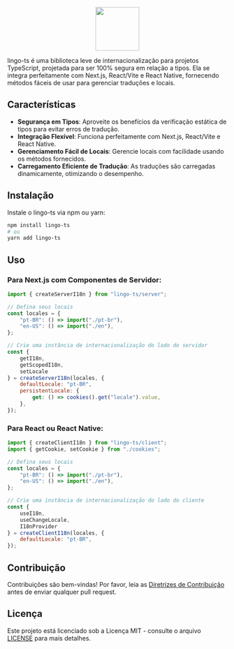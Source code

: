 <p align="center">
  <picture>
    <source media="(prefers-color-scheme: light)" srcset="https://ik.imagekit.io/91phxemhf/logo-white.svg?updatedAt=1709408488312" />
    <source media="(prefers-color-scheme: dark)" srcset="https://ik.imagekit.io/91phxemhf/logo-black.svg?updatedAt=1709408488564" />
    <img alt="" height="100px" src="https://ik.imagekit.io/91phxemhf/logo-white.svg?updatedAt=1709408488312" />
  </picture>
</p>


lingo-ts é uma biblioteca leve de internacionalização para projetos TypeScript, projetada para ser 100% segura em relação a tipos. Ela se integra perfeitamente com Next.js, React/Vite e React Native, fornecendo métodos fáceis de usar para gerenciar traduções e locais.


## Características

- **Segurança em Tipos**: Aproveite os benefícios da verificação estática de tipos para evitar erros de tradução.
- **Integração Flexível**: Funciona perfeitamente com Next.js, React/Vite e React Native.
- **Gerenciamento Fácil de Locais**: Gerencie locais com facilidade usando os métodos fornecidos.
- **Carregamento Eficiente de Tradução**: As traduções são carregadas dinamicamente, otimizando o desempenho.

## Instalação

Instale o lingo-ts via npm ou yarn:

```bash
npm install lingo-ts
# ou
yarn add lingo-ts
```

## Uso

### Para Next.js com Componentes de Servidor:

```jsx
import { createServerI18n } from "lingo-ts/server";

// Defina seus locais
const locales = {
    "pt-BR": () => import("./pt-br"),
    "en-US": () => import("./en"),
};

// Crie uma instância de internacionalização do lado do servidor
const {
    getI18n,
    getScopedI18n,
    setLocale
} = createServerI18n(locales, {
    defaultLocale: "pt-BR",
    persistentLocale: {
        get: () => cookies().get("locale").value,
    },
});

```

### Para React ou React Native:

```jsx
import { createClientI18n } from "lingo-ts/client";
import { getCookie, setCookie } from "./cookies";

// Defina seus locais
const locales = {
    "pt-BR": () => import("./pt-br"),
    "en-US": () => import("./en"),
};

// Crie uma instância de internacionalização do lado do cliente
const {
    useI18n,
    useChangeLocale,
    I18nProvider
} = createClientI18n(locales, {
    defaultLocale: "pt-BR",
});
```

## Contribuição

Contribuições são bem-vindas! Por favor, leia as [Diretrizes de Contribuição](CONTRIBUTING.md) antes de enviar qualquer pull request.

## Licença

Este projeto está licenciado sob a Licença MIT - consulte o arquivo [LICENSE](LICENSE) para mais detalhes.
